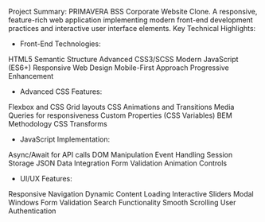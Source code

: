 Project Summary: PRIMAVERA BSS Corporate Website Clone.
A responsive, feature-rich web application implementing modern front-end development practices and interactive user interface elements.
Key Technical Highlights:

- Front-End Technologies:

HTML5 Semantic Structure
Advanced CSS3/SCSS
Modern JavaScript (ES6+)
Responsive Web Design
Mobile-First Approach
Progressive Enhancement

- Advanced CSS Features:

Flexbox and CSS Grid layouts
CSS Animations and Transitions
Media Queries for responsiveness
Custom Properties (CSS Variables)
BEM Methodology
CSS Transforms

- JavaScript Implementation:

Async/Await for API calls
DOM Manipulation
Event Handling
Session Storage
JSON Data Integration
Form Validation
Animation Controls

- UI/UX Features:

Responsive Navigation
Dynamic Content Loading
Interactive Sliders
Modal Windows
Form Validation
Search Functionality
Smooth Scrolling
User Authentication
